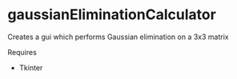 # gaussianEliminationCalculator

Creates a gui which performs Gaussian elimination on a 3x3 matrix

Requires
- Tkinter